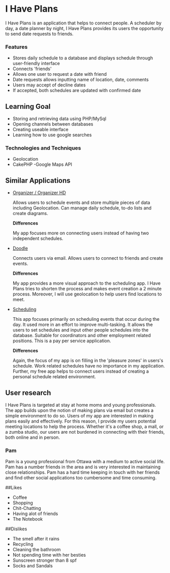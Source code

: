 # I Have Plans

I Have Plans is an application that helps to connect people. A scheduler by day, a date planner by night, I Have Plans provides its users the opportunity to send date requests to friends.

### Features

- Stores daily schedule to a database and displays schedule through user-friendly interface
- Connects 'friends'
- Allows one user to request a date with friend
- Date requests allows inputting name of location, date, comments
- Users may accept of decline dates
- If accepted, both schedules are updated with confirmed date

## Learning Goal

- Storing and retrieving data using PHP/MySql
- Opening channels between databases
- Creating useable interface
- Learning how to use google searches

### Technologies and Techniques

- Geolocation
- CakePHP
-Google Maps API

## Similar Applications

- [Organizer / Organizer HD](http://www.aesthology.com/organizer/)

	Allows users to schedule events and store multiple pieces of data including Geolocation. Can manage daily schedule, to-do lists and create diagrams.
	
	**Differences**
	
	My app focuses more on connecting users instead of having two independent schedules. 

- [Doodle](http://www.doodle.com/)

	Connects users via email. Allows users to connect to friends and create events.
	
	**Differences**
	
	My app provides a more visual approach to the scheduling app. I Have Plans tries to shorten the process and makes event creation a 2 minute process. Moreover, I will use geolocation to help users find locations to meet.

- [Scheduling](http://schedulingapp.com/)

	This app focuses primarily on scheduling events that occur during the day. It used more in an effort to improve multi-tasking. It allows the users to set schedules and input other people schedules into the database. Suitable for coordinators and other employment related positions. This is a pay per service application.
	
	**Differences**
	
	Again, the focus of my app is on filling in the 'pleasure zones' in users's schedule. Work related schedules have no importance in my application. Further, my free app helps to connect users instead of creating a personal schedule related environment.

## User research

I Have Plans is targeted at stay at home moms and young professionals. The app builds upon the notion of making plans via email but creates a simple environment to do so. Users of my app are interested in making plans easily and effectively. For this reason, I provide my users potential meeting locations to help the process. Whether it's a coffee shop, a mall, or a zumba studio, our users are not burdened in connecting with their friends, both online and in person.

### Pam

Pam is a young professional from Ottawa with a medium to active social life. Pam has a number friends in the area and is very interested in maintaining close relationships. Pam has a hard time keeping in touch with her friends and find other social applications too cumbersome and time consuming. 

##Likes

- Coffee
- Shopping
- Chit-Chatting
- Having alot of friends
- The Notebook

##Dislikes

- The smell after it rains
- Recycling 
- Cleaning the bathroom
- Not spending time with her besties
- Sunscreen stronger than 8 spf
- Socks and Sandals